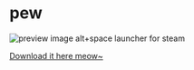 # pew
![preview image](http://puu.sh/Ap75J.png)
alt+space launcher for steam

[Download it here meow~](https://github.com/bakapear/pew/releases)